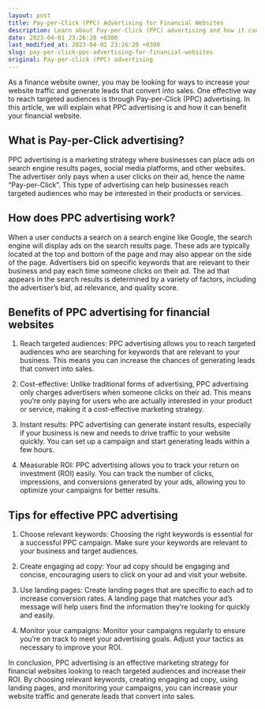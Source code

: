 ```yaml
---
layout: post
title: Pay-per-Click (PPC) Advertising for Financial Websites
description: Learn about Pay-per-Click (PPC) advertising and how it can help your financial website reach targeted audiences and increase your return on investment (ROI).
date: 2023-04-01 23:26:20 +0300
last_modified_at: 2023-04-01 23:26:20 +0300
slug: pay-per-click-ppc-advertising-for-financial-websites
original: Pay-per-click (PPC) advertising
---
```

As a finance website owner, you may be looking for ways to increase your website traffic and generate leads that convert into sales. One effective way to reach targeted audiences is through Pay-per-Click (PPC) advertising. In this article, we will explain what PPC advertising is and how it can benefit your financial website.

## What is Pay-per-Click advertising?

PPC advertising is a marketing strategy where businesses can place ads on search engine results pages, social media platforms, and other websites. The advertiser only pays when a user clicks on their ad, hence the name “Pay-per-Click”. This type of advertising can help businesses reach targeted audiences who may be interested in their products or services.

## How does PPC advertising work?

When a user conducts a search on a search engine like Google, the search engine will display ads on the search results page. These ads are typically located at the top and bottom of the page and may also appear on the side of the page. Advertisers bid on specific keywords that are relevant to their business and pay each time someone clicks on their ad. The ad that appears in the search results is determined by a variety of factors, including the advertiser’s bid, ad relevance, and quality score.

## Benefits of PPC advertising for financial websites

1. Reach targeted audiences: PPC advertising allows you to reach targeted audiences who are searching for keywords that are relevant to your business. This means you can increase the chances of generating leads that convert into sales.

2. Cost-effective: Unlike traditional forms of advertising, PPC advertising only charges advertisers when someone clicks on their ad. This means you’re only paying for users who are actually interested in your product or service, making it a cost-effective marketing strategy.

3. Instant results: PPC advertising can generate instant results, especially if your business is new and needs to drive traffic to your website quickly. You can set up a campaign and start generating leads within a few hours.

4. Measurable ROI: PPC advertising allows you to track your return on investment (ROI) easily. You can track the number of clicks, impressions, and conversions generated by your ads, allowing you to optimize your campaigns for better results.

## Tips for effective PPC advertising

1. Choose relevant keywords: Choosing the right keywords is essential for a successful PPC campaign. Make sure your keywords are relevant to your business and target audiences.

2. Create engaging ad copy: Your ad copy should be engaging and concise, encouraging users to click on your ad and visit your website.

3. Use landing pages: Create landing pages that are specific to each ad to increase conversion rates. A landing page that matches your ad’s message will help users find the information they’re looking for quickly and easily.

4. Monitor your campaigns: Monitor your campaigns regularly to ensure you’re on track to meet your advertising goals. Adjust your tactics as necessary to improve your ROI.

In conclusion, PPC advertising is an effective marketing strategy for financial websites looking to reach targeted audiences and increase their ROI. By choosing relevant keywords, creating engaging ad copy, using landing pages, and monitoring your campaigns, you can increase your website traffic and generate leads that convert into sales.